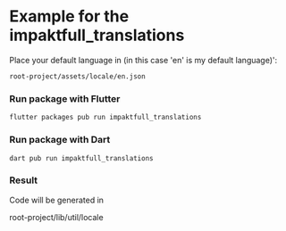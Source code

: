 # Example for the impaktfull_translations

Place your default language in (in this case 'en' is my default language)':

```
root-project/assets/locale/en.json
```

### Run package with Flutter

```
flutter packages pub run impaktfull_translations
```

### Run package with Dart

```
dart pub run impaktfull_translations
```

### Result

Code will be generated in

root-project/lib/util/locale
